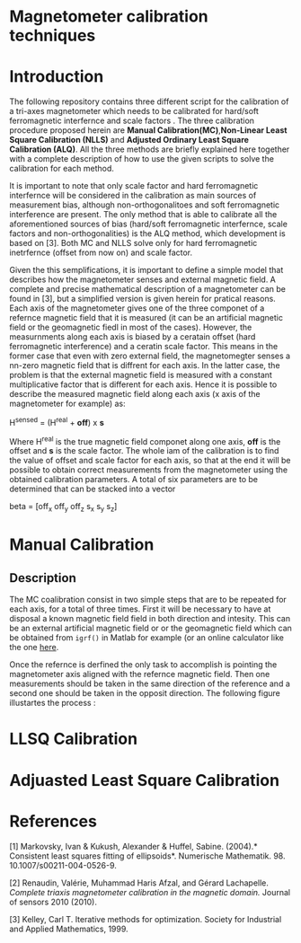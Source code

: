 # Magnetometer calibration techniques

# Introduction
The following repository contains three different script for the calibration of a tri-axes magnetometer which needs to be calibrated for hard/soft ferromagnetic interfernce and scale factors .
The three calibration procedure proposed herein are **Manual Calibration(MC)**,**Non-Linear Least Square Calibration (NLLS)** and **Adjusted Ordinary Least Square Calibration (ALQ)**.
All the three methods are briefly explained here together with a complete description of how to use the given scripts to solve the calibration for each method.

It is important to note that only scale factor and hard ferromagnetic interfernce will be considered in the calibration as main sources of measurement bias, although non-orthogonalitoes 
and soft ferromagnetic interference are present. The only method that is able to calibrate all the aforementioned sources of bias (hard/soft ferromagnetic interfernce, scale factors and 
non-orthogonalities) is the ALQ method, which development is based on [3]. Both MC and NLLS solve only for hard ferromagnetic inetrfernce (offset from now on) and scale factor.

Given the this semplifications, it is important to define a simple model that describes how the magnetometer senses and external magnetic field. A complete and precise mathematical description of a magnetometer can be found in [3], but a simplified version is given herein for pratical reasons. Each axis of the magnetometer gives one of the three componet of a refernce magnetic field that it is measured (it can be an artificial magnetic field or the geomagnetic fiedl in most of the cases). However, the measurnments along each axis is biased by a ceratain offset (hard ferromagnetic interference) and a ceratin scale factor. This means in the former case that even with zero external field, the magnetomegter senses a nn-zero magnetic field that is diffrent for each axis. In the latter case, the problem is that the external magnetic field is measured with a constant multiplicative factor that is different for each axis. Hence it is possible to describe the measured magnetic field along each axis (x axis of the magnetometer for example) as:

H<sup>sensed</sup> = (H<sup>real</sup> + **off**) x **s**
  
Where H<sup>real</sup> is the true magnetic field componet along one axis, **off** is the offset and **s** is the scale factor. The whole iam of the calibration is to find the value of offset and scale factor for each axis, so that at the end it will be possible to obtain correct measurements from the magnetometer using the obtained calibration parameters. A total of six parameters are to be determined that can be stacked into a vector 

beta = [off<sub>x</sub> off<sub>y</sub> off<sub>z</sub> s<sub>x</sub> s<sub>y</sub> s<sub>z</sub>]
  
# Manual Calibration

## Description
 
The MC coalibration consist in two simple steps that are to be repeated for each axis, for a total of three times. First it will be necessary to have at disposal a known magnetic field field in both direction and intesity. This can be an external artificial magnetic field or or the geomagnetic field which can be obtained from <code>igrf()</code> in Matlab for example (or an online calculator like the one [here](http://www.geomag.bgs.ac.uk/data_service/models_compass/igrf_calc.html).

Once the refernce is derfined the only task to accomplish is pointing the magnetometer axis aligned with the refernce magnetic field. Then one measurements should be taken in the same direction of the reference and a second one should be taken in the opposit direction. The following figure illustartes the process :













# LLSQ Calibration 

# Adjuasted Least Square Calibration






# References

[1] Markovsky, Ivan & Kukush, Alexander & Huffel, Sabine. (2004).* Consistent least squares fitting of ellipsoids*. Numerische Mathematik. 98. 10.1007/s00211-004-0526-9. 

[2] Renaudin, Valérie, Muhammad Haris Afzal, and Gérard Lachapelle. *Complete triaxis magnetometer calibration in the magnetic domain.* Journal of sensors 2010 (2010).

[3] Kelley, Carl T. Iterative methods for optimization. Society for Industrial and Applied Mathematics, 1999.
